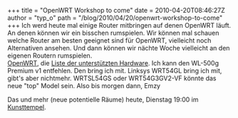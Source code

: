 +++
title = "OpenWRT Workshop to come"
date = 2010-04-20T08:46:27Z
author = "typ_o"
path = "/blog/2010/04/20/openwrt-workshop-to-come"
+++
Ich werd heute mal einige Router mitbringen auf denen OpenWRT läuft.  
An denen können wir ein bisschen rumspielen. Wir können mal schauen
welche Router am besten geeignet sind für OpenWRT, vielleicht noch
Alternativen ansehen. Und dann können wir nächte Woche vielleicht an den
eigenen Routern rumspielen.  
[OpenWRT](http://www.openwrt.org/), die [Liste der unterstützten
Hardware](http://wiki.openwrt.org/toh/start). Ich kann den WL-500g
Premium v1 entfehlen. Den bring ich mit. Linksys WRT54GL bring ich mit,
gibt's aber nichtmehr. WRTSL54GS oder WRT54G3GV2-VF könnte das neue
"top" Model sein. Also bis morgen dann, Emzy  
  
Das und mehr (neue potentielle Räume) heute, Dienstag 19:00 im
[Kunsttempel](http://flipdot.org/blog/index.php?/archives/47-Ab-jetzt-immer-Dienstags.html).
